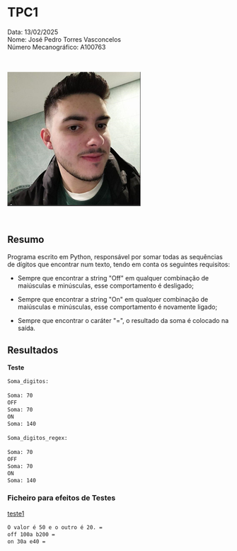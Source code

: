 # TPC1

Data: 13/02/2025 <br>
Nome: José Pedro Torres Vasconcelos <br>
Número Mecanográfico: A100763 <br> <br> <br>

![](/images/me.png)


<br>

## **Resumo**

Programa escrito em Python, responsável por somar todas as sequências de dígitos que encontrar num texto, tendo em conta os seguintes requisitos:

* Sempre que encontrar a string "Off" em qualquer combinação de maiúsculas e minúsculas, esse comportamento é desligado;

* Sempre que encontrar a string "On" em qualquer combinação de maiúsculas e minúsculas, esse comportamento é novamente ligado;

* Sempre que encontrar o caráter "=", o resultado da soma é colocado na saída.

## **Resultados**

**Teste**

```
Soma_digitos:

Soma: 70
OFF
Soma: 70
ON
Soma: 140

Soma_digitos_regex:

Soma: 70
OFF
Soma: 70
ON
Soma: 140
```

### Ficheiro para efeitos de Testes

[teste1](./testes/teste1.txt)

```
O valor é 50 e o outro é 20. =
off 100a b200 =
on 30a e40 =
```
